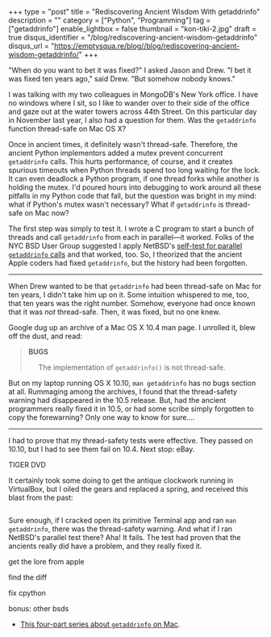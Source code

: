+++
type = "post"
title = "Rediscovering Ancient Wisdom With getaddrinfo"
description = ""
category = ["Python", "Programming"]
tag = ["getaddrinfo"]
enable_lightbox = false
thumbnail = "kon-tiki-2.jpg"
draft = true
disqus_identifier = "/blog/rediscovering-ancient-wisdom-getaddrinfo"
disqus_url = "https://emptysqua.re/blog//blog/rediscovering-ancient-wisdom-getaddrinfo/"
+++

<p>"When do you want to bet it was fixed?" I asked Jason and Drew. "I bet it was fixed ten years ago," said Drew. "But somehow nobody knows."</p>
<p>I was talking with my two colleagues in MongoDB's New York office. I have no windows where I sit, so I like to wander over to their side of the office  and gaze out at the water towers across 44th Street. On this particular day in November last year, I also had a question for them. Was the <code>getaddrinfo</code>  function thread-safe on Mac OS X?</p>
<p>Once in ancient times, it definitely wasn't thread-safe. Therefore, the ancient Python implementors added a mutex prevent concurrent <code>getaddrinfo</code> calls. This hurts performance, of course, and it creates spurious timeouts when Python threads spend too long waiting for the lock. It can even deadlock a Python program, if one thread forks while another is holding the mutex. I'd poured hours into debugging to work around all these pitfalls in my Python code that fall, but the question was bright in my mind: what if Python's mutex wasn't necessary? What if <code>getaddrinfo</code> is thread-safe on Mac now?</p>
<p>The first step was simply to test it. I wrote a C program to start a bunch of threads and call <code>getaddrinfo</code> from each in parallel&mdash;it worked. Folks of the NYC BSD User Group suggested I apply NetBSD's <a href="http://cvsweb.netbsd.org/bsdweb.cgi/src/tests/lib/libpthread/h_resolv.c">self-test for parallel <code>getaddrinfo</code> calls</a> and that worked, too. So, I theorized that the ancient Apple coders had fixed <code>getaddrinfo</code>, but the history had been forgotten.</p>
<hr />
<p>When Drew wanted to be that <code>getaddrinfo</code> had been thread-safe on Mac for ten years, I didn't take him up on it. Some intuition whispered to me, too, that ten years was the right number. Somehow, everyone had once known that it was <em>not</em> thread-safe. Then, it was fixed, but no one knew.</p>
<p>Google dug up an archive of a Mac OS X 10.4 man page. I unrolled it, blew off the dust, and read:</p>
<blockquote>
<p><strong>BUGS</strong></p>
<p>&nbsp;&nbsp;&nbsp;&nbsp;&nbsp;The implementation of <code>getaddrinfo()</code> is not thread-safe.</p>
</blockquote>
<p>But on my laptop running OS X 10.10, <code>man getaddrinfo</code> has no bugs section at all. Rummaging among the archives, I found that the thread-safety warning had disappeared in the 10.5 release. But, had the ancient programmers really fixed it in 10.5, or had some scribe simply forgotten to copy the forewarning? Only one way to know for sure....</p>
<hr />
<p>I had to prove that my thread-safety tests were effective. They passed on 10.10, but I had to see them fail on 10.4. Next stop: eBay.</p>
<p>TIGER DVD</p>
<p>It certainly took some doing to get the antique clockwork running in VirtualBox, but I oiled the gears and replaced a spring, and received this blast from the past:</p>
<p><img alt="" src="mac-os-x-tiger.png" /></p>
<p>Sure enough, if I cracked open its primitive Terminal app and ran <code>man getaddrinfo</code>, there was the thread-safety warning. And what if I ran NetBSD's parallel test there? Aha! It fails. The test had proven that the ancients really did have a problem, and they really fixed it.</p>
<p>get the lore from apple</p>
<p>find the diff</p>
<p>fix cpython</p>
<p>bonus: other bsds</p>
<ul>
<li><a href="/getaddrinfo-on-macosx/">This four-part series about <code>getaddrinfo</code> on Mac</a>.</li>
</ul>
